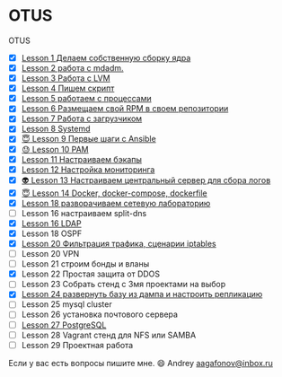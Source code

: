 # OTUS
OTUS

- [x] [Lesson 1 Делаем собственную сборку ядра](lesson01)
- [X] [Lesson 2 работа с mdadm.](lesson02)
- [X] [Lesson 3 Работа с LVM](lesson03)
- [X] [Lesson 4 Пишем скрипт](lesson04)
- [X] [Lesson 5 работаем с процессами](lesson05)
- [X] [Lesson 6 Размещаем свой RPM в своем репозитории](lesson06)
- [X] [Lesson 7 Работа с загрузчиком](lesson07)
- [X] [Lesson 8 Systemd](lesson08)
- [X] [:innocent: Lesson 9 Первые шаги с Ansible](lesson09)
- [X] [:sweat: Lesson 10 PAM](lesson10)
- [X] [Lesson 11 Настраиваем бэкапы](lesson11)
- [X] [Lesson 12 Настройка мониторинга](lesson12)
- [X] [:alien: Lesson 13 Настраиваем центральный сервер для сбора логов](lesson*13*)
- [X] [:innocent: Lesson 14 Docker, docker-compose, dockerfile](lesson14)
- [X] [Lesson 18 разворачиваем сетевую лабораторию](lesson18)
- [ ] Lesson 16 настраиваем split-dns
- [X] [Lesson 16 LDAP](lesson16)
- [X] Lesson 18 OSPF
- [X] [Lesson 20 Фильтрация трафика, сценарии iptables](lesson20)
- [ ] Lesson 20 VPN
- [ ] Lesson 21 строим бонды и вланы
- [X] Lesson 22 Простая защита от DDOS
- [ ] Lesson 23 Собрать стенд с 3мя проектами на выбор
- [X] [Lesson 24 развернуть базу из дампа и настроить репликацию](lesson29)
- [ ] Lesson 25 mysql cluster
- [ ] Lesson 26 установка почтового сервера
- [ ] [Lesson 27 PostgreSQL](lesson32)
- [ ] Lesson 28 Vagrant стенд для NFS или SAMBA
- [ ] Lesson 29 Проектная работа

Если у вас есть вопросы пишите мне. :smile:
Andrey
aagafonov@inbox.ru

